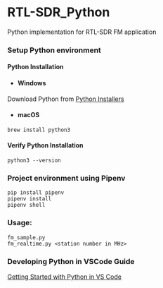 # RTL-SDR_Python
Python implementation for RTL-SDR FM application

### Setup Python environment
#### Python Installation
* #### Windows
Download Python from [Python Installers](https://www.python.org/downloads/)

* #### macOS
```
brew install python3
```

#### Verify Python Installation
```
python3 --version
```

### Project environment using Pipenv 
```
pip install pipenv
pipenv install
pipenv shell
```

### Usage: 
```
fm_sample.py
fm_realtime.py <station number in MHz>
```

### Developing Python in VSCode Guide
[Getting Started with Python in VS Code](https://code.visualstudio.com/docs/python/python-tutorial)